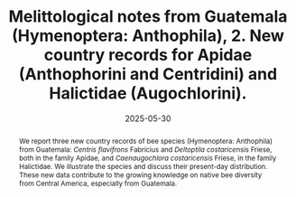 ---
title: 'Melittological notes from Guatemala (Hymenoptera: Anthophila), 2. New country records for Apidae (Anthophorini and Centridini) and Halictidae (Augochlorini).'
date: '2025-05-30'
doi: ''
journal: Insecta Mundi
issue: '1127'
pagination: '1–8'
zoobank: 'urn:lsid:zoobank.org:pub:F7A12887-EAD8-4FA4-810D-BA1E9162141A'
authors:
  - first_name: 'Ana Cristina'
    last_name: 'Garcia-Cordon'
    affiliation: 'Department of Entomology, Washington State University, Pullman, WA 99164-6382, USA'
    email: 'ana.garciacordon@wsu.edu'

  - first_name: 'José'
    last_name: 'Monzón-Sierra'
    affiliation: 'Centro de Estudios Ambientales y Biodiversidad -CEAB- Universidad del Valle de Guatemala, Guatemala'
    email: 'jmonzon@uvg.edu.gt'

  - first_name: 'Richard S.'
    last_name: 'Zack'
    affiliation: 'Department of Entomology, Washington State University, Pullman, WA 99164-6382, USA'
    email: 'zack@wsu.edu'

  - first_name: 'Silas'
    last_name: 'Bossert'
    affiliation: 'Department of Entomology, Washington State University, Pullman, WA 99164-6382, USA'
    email: 'silas.bossert@wsu.edu'


download: 'https://drive.google.com/file/d/1SHg6M7Z3XIxKoLMvxqTp6RYGKgPb5kaP'

supplementary: ''

keywords:
  - New records
  - native bees

categories:
  - Hymenoptera
  - Anthophila
  - Apidae
  - Anthophorini
  - Centridini
  - Halictidae
  - Augochlorini
  
references:
  - authors: Almeida EAB, Bossert S, Danforth BN, Porto DS, Freitas FV, Davis CC, Murray EA, Blaimer BB, Spasojevic T, Ströher PR, Orr MC, Packer L, Brady SG, Kuhlmann M, Branstetter MG, Pie MR.
    year: 2023
    title: 'The evolutionary history of bees in time and space. Current Biology 33(16)'
    pages: 3409–3422
    doi: 
    url: 
    access: 

  - authors: Ayala R.
    year: 2018
    title: 'Las abejas del género Deltoptila (Apidae: Apinae). p. 208–213. In: Escobedo N, Enríquez E, Landaverde P, Martínez O, Armas G, Marroquín A, Hernández L, Medina M, Guzmán M, Zepeda R, Gruber T, Straffon S, Escobar D, Méndez C, Casiá Q (eds.). Memorias X Congreso Mesoamericano sobre Abejas Nativas. Centro de Estudios Conservacionistas; Guatemala City, Guatemala'
    pages: 383 p
    doi: 
    url: 
    access: 

  - authors: Ayala R, Hinojosa-Díaz I, Armas-Quiñónez AG.
    year: 2019
    title: 'A new species of <i>Rhathymus </i>Lepeletier and Serville 1828 (Hymenoptera: Apidae: Rhathymini) from Guatemala. Zootaxa 4700(1)'
    pages: 132–138
    doi: 
    url: 
    access: 

  - authors: Bossert S, Monzón-Sierra J, Zack RS, García AC, Murray EA.
    year: 2023
    title: 'Melittological notes from Guatemala (Hymenoptera: Anthophila), 1. New country records for <i>Centris </i>Fabricius (Apidae) and <i>Zikanapis </i>Moure (Colletidae). Insecta Mundi 1022'
    pages: 1–8
    doi: 
    url: 
    access: 

  - authors: Bossert S, Murray EA, Almeida EAB, Brady SG, Blaimer BB, Danforth BN.
    year: 2019
    title: 'Combining transcriptomes and ultraconserved elements to illuminate the phylogeny of Apidae. Molecular Phylogenetics and Evolution 130'
    pages: 121–131
    doi: 
    url: 
    access: 

  - authors: Cockerell TDA.
    year: 1946
    title: 'New species and subspecies collected in a month in Guatemala. Journal of New York Entomological Society 54(3)'
    pages: 203–206
    doi: 
    url: 
    access: 

  - authors: Cockerell TDA.
    year: 1949
    title: 'Bees from Central America, principally Honduras. Proceedings of the United States National Museum 98(3233)'
    pages: 429–490
    doi: 
    url: 
    access: 

  - authors: De Pedro D, Ceccarelli FS, Sagot P, López-Reyes E, Mulllins JL, Mérida-Rivas JA, Falcon-Brindis A, Griswold T, Asher JS, Gardner J, Ayala R, Vides-Borrell E, Vandame R.
    year: 2024
    title: 'Revealing the Baja California peninsula’s hidden treasures: An annotated checklist of the native bees (Hymenoptera: Apoidea: Anthophila). Zootaxa 5522(1)'
    pages: 1–391
    doi: 
    url: 
    access: 

  - authors: Dórea MC, Santos FAR, Laguiar CM, Martins CF.
    year: 2017
    title: 'Bee life in the city: an analysis of the pollen provisions of <i>Centris </i>(<i>Centris</i>) <i>flavifrons </i>(Centridini) in an urban area. Sociobiology 64(2)'
    pages: 166–173
    doi: 
    url: 
    access: 

  - authors: Dorey JB, Fagan-Jeffries EP, Stevens MI, Schwarz MP.
    year: 2020
    title: 'Morphometric comparisons and novel observations of diurnal and low-light foraging bees. Journal of Hymenoptera Research 79'
    pages: 117–144
    doi: 
    url: 
    access: 

  - authors: Enríquez E, Yurrita CL, Ayala R, Marroquín A, Griswold T.
    year: 2012
    title: 'Diversidad de abejas silvestres (Hymenoptera: Apoidea) de Guatemala. p. 281–292. In: Cano EB, Schuster JC (eds.). Biodiversidad de Guatemala, vol. 2. Editorial Universitaria, Universidad del Valle de Guatemala; Guatemala City, Guatemala'
    pages: 328 p
    doi: 
    url: 
    access: 

  - authors: Evans JR, Romero FE, Kanaley K, Cadle-Davidson L, Gold K.
    year: 2021
    title: 'QScout: A QGIS plugin tool suited for georeferencing and analysis of field and remote sensing data. The Plant Phenome Journal 5'
    pages: e20031
    doi: 
    url: 
    access: 

  - authors: Fabricius JC.
    year: 1775
    title: 'Systema Entomologiae: Sistens Insectorum Classes, Ordines, Genera, Species, Adiectis Synonymis, Locis, Descriptionibus, Observationibus. Er. paper 219. Libraria Kortii; Flensburg and Leipzig, Germany'
    pages: 832 p
    doi: 
    url: 
    access: 

  - authors: Freitas BM, Imperatriz-Fonseca VL, Medina LM, Kleinert AMP, Galetto L, Nates-Parra G, Quezada-Euán JJG.
    year: 2009
    title: 'Diversity, threats, and conservation of native bees in the Neotropics. Apidologie 40'
    pages: 332–346
    doi: 
    url: 
    access: 

  - authors: García AC, Bossert S, Armas-Quiñonez AG, Zack RS, Monzón-Sierra J.
    year: 2023
    title: 'Las abejas de las orquídeas de Guatemala (Apidae: Euglossini).p. 139–153. In: Schuster JC, Yoshimoto J, Monzón-Sierra J (eds.). Biodiversidad de Guatemala, vol. 3. Editorial Universitaria, Universidad del Valle de Guatemala; Guatemala City, Guatemala'
    pages: 444 p
    doi: 
    url: 
    access: 

  - authors: GBIF.
    year: 2024a
    title: 'GBIF Occurrence download for <i>Deltoptila costaricensis </i>(Friese, 1917).'
    pages: 
    doi: https://doi.org/10.15468/dl.p23ytr
    url: 
    access: (Last accessed 30 September 2024.)

  - authors: GBIF.
    year: 2024b
    title: 'GBIF Occurrence download for <i>Caenaugochlora costaricensis </i>(Friese, 1917).'
    pages: 
    doi: https://doi.org/10.15468/dl.fc6p96.
    url: 
    access: (Last accessed 30 September 2024.)

  - authors: GBIF.
    year: 2024c
    title: 'GBIF Occurrence download for <i>Centris flavifrons </i>(Fabricius, 1775).'
    pages: 
    doi: https://doi.org/10.15468/dl.xy8e25
    url: 
    access: (Last accessed 1 October 2024.)

  - authors: Goncalves R.
    year: 2016
    title: 'A molecular and morphological phylogeny of the extant Augochlorini (Hymenoptera, Apoidea) with comments on implications for biogeography. Systematic Entomology 41'
    pages: 430–440
    doi: 
    url: 
    access: 

  - authors: LaBerge W, Michener CD.
    year: 1963
    title: '<i>Deltoptila, </i>a middle American genus of Anthophorine bees (Hymenoptera, Apoidea). Bulletin of the University of Nebraska State Museum 4(9)'
    pages: 211–225
    doi: 
    url: 
    access: 

  - authors: Landaverde-Gonzáles P, Gardner J, Moo-Valle H, Quezada-Euán JJG, Ayala R, Husemann M.
    year: 2023
    title: 'Seven new species of <i>Lassioglossum </i>(<i>Dialictus</i>) Robertson, 1902 (Hymenoptera: Halictidae: Halictini) from the Yucatán Peninsula, Mexico. European Journal of Taxonomy 862'
    pages: 1–65
    doi: 
    url: 
    access: 

  - authors: Moure JS, Urban D, Melo GAR.
    year: 2023
    title: '<i>Deltoptila </i>LaBerge & Michener, 1963. In: Moure JS, Urban D, Melo GAR (orgs.). Catalogue of Bees (Hymenoptera, Apoidea) in the Neotropical Region - Online Version.'
    pages: 
    doi: 
    url: https://moure.cria.org.br/catalogue?id=112015
    access: (Last accessed 19 May 2025.)

  - authors: Orr MC, Branstetter MG, Straka J, Yuan F, Leijs R, Zhang D, Zhou Q, Zhu CD.
    year: 2022
    title: 'Phylogenomic interrogation revives an overlooked hypothesis for the early evolution of the bee family Apidae (Hymenoptera: Apoidea), with a focus on the subfamily Anthophorinae. Insect Systematics and Diversity 6(4)'
    pages: 1–15
    doi: 
    url: 
    access: 

  - authors: Snelling RR.
    year: 1984
    title: 'Studies on the taxonomy and distribution of American centridine bees (Hymenoptera: Anthophoridae). Contributions in Science, Natural History Museum Los Angeles County 347'
    pages: 1–69
    doi: 
    url: 
    access: 

  - authors: Vivallo F.
    year: 2020
    title: 'The nominal species of the bee genus <i>Centris </i>described by Johan Christian Fabricius (Hymenoptera: Apidae). Sociobiology 67(3)'
    pages: 401–407
    doi: 
    url: 
    access: 

  - authors: Wcislo WT, Tierney SM.
    year: 2009
    title: 'Behavioral environments and niche construction: the evolution of dim-light foraging in bees. Biological Reviews of the Cambridge Philosophical Society 84(1)'
    pages: 19–37
    doi: 
    url: 
    access: 

abstract: 'We report three new country records of bee species (Hymenoptera: Anthophila) from Guatemala: <i>Centris flavifrons </i>Fabricius and <i>Deltoptila costarice</i>nsis Friese, both in the family Apidae, and <i>Caenaugochlora costaricensis </i>Friese, in the family Halictidae. We illustrate the species and discuss their present-day distribution. These new data contribute to the growing knowledge on native bee diversity from Central America, especially from Guatemala.'

resumen: 'Reportamos tres nuevos registros de abejas (Hymenoptera: Anthophila) en Guatemala, <i>Centris flavifrons </i>Fabricius y <i>Deltoptila costaricensis </i>Friese, ambas de la familia Apidae, y <i>Caenaugochlora costaricensis </i>Friese, de la familia Halictidae. Presentamos las especies y discutimos su distribución actual. Estos nuevos datos contribuyen al conocimiento creciente de diversidad de abejas nativas de Centroamérica, especialmente de Guatemala.'

---